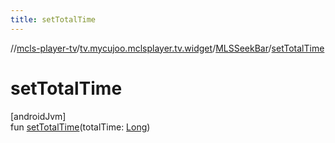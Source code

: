 ```yaml
---
title: setTotalTime
---
```

//[mcls-player-tv](../../../index.html)/[tv.mycujoo.mclsplayer.tv.widget](../index.html)/[MLSSeekBar](index.html)/[setTotalTime](set-total-time.html)



# setTotalTime



[androidJvm]\
fun [setTotalTime](set-total-time.html)(totalTime: [Long](https://kotlinlang.org/api/latest/jvm/stdlib/kotlin/-long/index.html))





